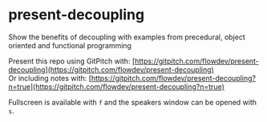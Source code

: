 # present-decoupling
Show the benefits of decoupling with examples from precedural, object oriented and functional programming

Present this repo using GitPitch with: [https://gitpitch.com/flowdev/present-decoupling](https://gitpitch.com/flowdev/present-decoupling) \
Or including notes with: [https://gitpitch.com/flowdev/present-decoupling?n=true](https://gitpitch.com/flowdev/present-decoupling?n=true)

 Fullscreen is available with `f` and the speakers window can be opened with `s`.
